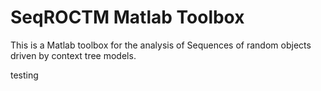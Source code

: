 # SeqROCTM Matlab Toolbox
This is a Matlab toolbox for the analysis of Sequences of random objects driven by context tree models.

testing
